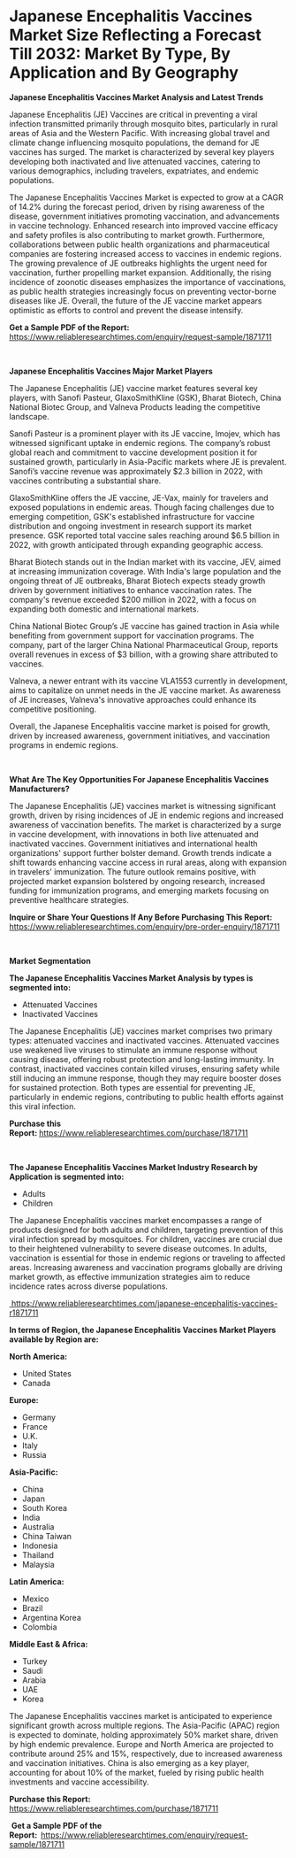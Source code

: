 <p><h1>Japanese Encephalitis Vaccines Market Size Reflecting a Forecast Till 2032: Market By Type, By Application and By Geography</h1></p><p><strong>Japanese Encephalitis Vaccines Market Analysis and Latest Trends</strong></p>
<p><p>Japanese Encephalitis (JE) Vaccines are critical in preventing a viral infection transmitted primarily through mosquito bites, particularly in rural areas of Asia and the Western Pacific. With increasing global travel and climate change influencing mosquito populations, the demand for JE vaccines has surged. The market is characterized by several key players developing both inactivated and live attenuated vaccines, catering to various demographics, including travelers, expatriates, and endemic populations.</p><p>The Japanese Encephalitis Vaccines Market is expected to grow at a CAGR of 14.2% during the forecast period, driven by rising awareness of the disease, government initiatives promoting vaccination, and advancements in vaccine technology. Enhanced research into improved vaccine efficacy and safety profiles is also contributing to market growth. Furthermore, collaborations between public health organizations and pharmaceutical companies are fostering increased access to vaccines in endemic regions. The growing prevalence of JE outbreaks highlights the urgent need for vaccination, further propelling market expansion. Additionally, the rising incidence of zoonotic diseases emphasizes the importance of vaccinations, as public health strategies increasingly focus on preventing vector-borne diseases like JE. Overall, the future of the JE vaccine market appears optimistic as efforts to control and prevent the disease intensify.</p></p>
<p><strong>Get a Sample PDF of the Report:&nbsp;</strong> <a href="https://www.reliableresearchtimes.com/enquiry/request-sample/1871711?utm_campaign=2006&utm_medium=2&utm_source=Github&utm_content=ia&utm_term=19042025&utm_id=japanese-encephalitis-vaccines">https://www.reliableresearchtimes.com/enquiry/request-sample/1871711</a></p>
<p>&nbsp;</p>
<p><strong>Japanese Encephalitis Vaccines Major Market Players</strong></p>
<p><p>The Japanese Encephalitis (JE) vaccine market features several key players, with Sanofi Pasteur, GlaxoSmithKline (GSK), Bharat Biotech, China National Biotec Group, and Valneva Products leading the competitive landscape.</p><p>Sanofi Pasteur is a prominent player with its JE vaccine, Imojev, which has witnessed significant uptake in endemic regions. The company’s robust global reach and commitment to vaccine development position it for sustained growth, particularly in Asia-Pacific markets where JE is prevalent. Sanofi’s vaccine revenue was approximately $2.3 billion in 2022, with vaccines contributing a substantial share.</p><p>GlaxoSmithKline offers the JE vaccine, JE-Vax, mainly for travelers and exposed populations in endemic areas. Though facing challenges due to emerging competition, GSK's established infrastructure for vaccine distribution and ongoing investment in research support its market presence. GSK reported total vaccine sales reaching around $6.5 billion in 2022, with growth anticipated through expanding geographic access.</p><p>Bharat Biotech stands out in the Indian market with its vaccine, JEV, aimed at increasing immunization coverage. With India's large population and the ongoing threat of JE outbreaks, Bharat Biotech expects steady growth driven by government initiatives to enhance vaccination rates. The company's revenue exceeded $200 million in 2022, with a focus on expanding both domestic and international markets.</p><p>China National Biotec Group’s JE vaccine has gained traction in Asia while benefiting from government support for vaccination programs. The company, part of the larger China National Pharmaceutical Group, reports overall revenues in excess of $3 billion, with a growing share attributed to vaccines.</p><p>Valneva, a newer entrant with its vaccine VLA1553 currently in development, aims to capitalize on unmet needs in the JE vaccine market. As awareness of JE increases, Valneva's innovative approaches could enhance its competitive positioning.</p><p>Overall, the Japanese Encephalitis vaccine market is poised for growth, driven by increased awareness, government initiatives, and vaccination programs in endemic regions.</p></p>
<p>&nbsp;</p>
<p><strong>What Are The Key Opportunities For Japanese Encephalitis Vaccines Manufacturers?</strong></p>
<p><p>The Japanese Encephalitis (JE) vaccines market is witnessing significant growth, driven by rising incidences of JE in endemic regions and increased awareness of vaccination benefits. The market is characterized by a surge in vaccine development, with innovations in both live attenuated and inactivated vaccines. Government initiatives and international health organizations' support further bolster demand. Growth trends indicate a shift towards enhancing vaccine access in rural areas, along with expansion in travelers' immunization. The future outlook remains positive, with projected market expansion bolstered by ongoing research, increased funding for immunization programs, and emerging markets focusing on preventive healthcare strategies.</p></p>
<p><strong>Inquire or Share Your Questions If Any Before Purchasing This Report:</strong> <a href="https://www.reliableresearchtimes.com/enquiry/pre-order-enquiry/1871711?utm_campaign=2006&utm_medium=2&utm_source=Github&utm_content=ia&utm_term=19042025&utm_id=japanese-encephalitis-vaccines">https://www.reliableresearchtimes.com/enquiry/pre-order-enquiry/1871711</a></p>
<p>&nbsp;</p>
<p><strong>Market Segmentation</strong></p>
<p><strong>The Japanese Encephalitis Vaccines Market Analysis by types is segmented into:</strong></p>
<p><ul><li>Attenuated Vaccines</li><li>Inactivated Vaccines</li></ul></p>
<p><p>The Japanese Encephalitis (JE) vaccines market comprises two primary types: attenuated vaccines and inactivated vaccines. Attenuated vaccines use weakened live viruses to stimulate an immune response without causing disease, offering robust protection and long-lasting immunity. In contrast, inactivated vaccines contain killed viruses, ensuring safety while still inducing an immune response, though they may require booster doses for sustained protection. Both types are essential for preventing JE, particularly in endemic regions, contributing to public health efforts against this viral infection.</p></p>
<p><strong>Purchase this Report:&nbsp;</strong><a href="https://www.reliableresearchtimes.com/purchase/1871711?utm_campaign=2006&utm_medium=2&utm_source=Github&utm_content=ia&utm_term=19042025&utm_id=japanese-encephalitis-vaccines">https://www.reliableresearchtimes.com/purchase/1871711</a></p>
<p>&nbsp;</p>
<p><strong>The Japanese Encephalitis Vaccines Market Industry Research by Application is segmented into:</strong></p>
<p><ul><li>Adults</li><li>Children</li></ul></p>
<p><p>The Japanese Encephalitis vaccines market encompasses a range of products designed for both adults and children, targeting prevention of this viral infection spread by mosquitoes. For children, vaccines are crucial due to their heightened vulnerability to severe disease outcomes. In adults, vaccination is essential for those in endemic regions or traveling to affected areas. Increasing awareness and vaccination programs globally are driving market growth, as effective immunization strategies aim to reduce incidence rates across diverse populations.</p></p>
<p><a href="https://www.reliableresearchtimes.com/japanese-encephalitis-vaccines-r1871711?utm_campaign=2006&utm_medium=2&utm_source=Github&utm_content=ia&utm_term=19042025&utm_id=japanese-encephalitis-vaccines">&nbsp;https://www.reliableresearchtimes.com/japanese-encephalitis-vaccines-r1871711</a></p>
<p><strong>In terms of Region, the Japanese Encephalitis Vaccines Market Players available by Region are:</strong></p>
<p>
    <p> <strong> North America: </strong>
        <ul>
            <li>United States</li>
            <li>Canada</li>
        </ul>
        </p> 
    <p> <strong> Europe: </strong>
        <ul>
            <li>Germany</li>
            <li>France</li>
            <li>U.K.</li>
            <li>Italy</li>
            <li>Russia</li>
        </ul>
        </p> 
    <p> <strong> Asia-Pacific: </strong>
        <ul>
            <li>China</li>
            <li>Japan</li>
            <li>South Korea</li>
            <li>India</li>
            <li>Australia</li>
            <li>China Taiwan</li>
            <li>Indonesia</li>
            <li>Thailand</li>
            <li>Malaysia</li>
        </ul>
        </p> 
    <p> <strong> Latin America: </strong>
        <ul>
            <li>Mexico</li>
            <li>Brazil</li>
            <li>Argentina Korea</li>
            <li>Colombia</li>
        </ul>
        </p> 
    <p> <strong> Middle East & Africa: </strong>
        <ul>
            <li>Turkey</li>
            <li>Saudi</li>
            <li>Arabia</li>
            <li>UAE</li>
            <li>Korea</li>
        </ul>
    </p>
    </p>
<p><p>The Japanese Encephalitis vaccines market is anticipated to experience significant growth across multiple regions. The Asia-Pacific (APAC) region is expected to dominate, holding approximately 50% market share, driven by high endemic prevalence. Europe and North America are projected to contribute around 25% and 15%, respectively, due to increased awareness and vaccination initiatives. China is also emerging as a key player, accounting for about 10% of the market, fueled by rising public health investments and vaccine accessibility.</p></p>
<p><strong>Purchase this Report: </strong><a href="https://www.reliableresearchtimes.com/purchase/1871711?utm_campaign=2006&utm_medium=2&utm_source=Github&utm_content=ia&utm_term=19042025&utm_id=japanese-encephalitis-vaccines">https://www.reliableresearchtimes.com/purchase/1871711</a></p>
<p>&nbsp;<strong>Get a Sample PDF of the Report:&nbsp;&nbsp;</strong><a href="https://www.reliableresearchtimes.com/enquiry/request-sample/1871711?utm_campaign=2006&utm_medium=2&utm_source=Github&utm_content=ia&utm_term=19042025&utm_id=japanese-encephalitis-vaccines">https://www.reliableresearchtimes.com/enquiry/request-sample/1871711</a></p>
<p><strong></strong></p>
<p><p></p><p></p><p></p></p>